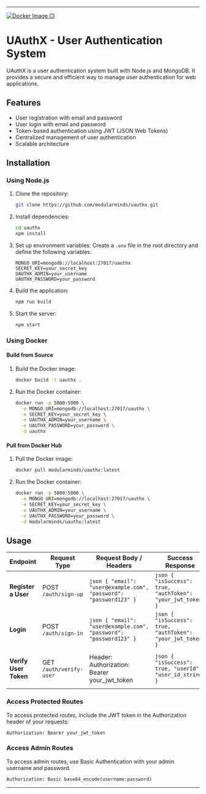 
---

[![Docker Image CI](https://github.com/ModularMinds/uauthx/actions/workflows/docker-image.yml/badge.svg)](https://github.com/ModularMinds/uauthx/actions/workflows/docker-image.yml)

# UAuthX - User Authentication System

UAuthX is a user authentication system built with Node.js and MongoDB. It provides a secure and efficient way to manage user authentication for web applications.

## Features

- User registration with email and password
- User login with email and password
- Token-based authentication using JWT (JSON Web Tokens)
- Centralized management of user authentication
- Scalable architecture

## Installation

### Using Node.js

1. Clone the repository:
   ```bash
   git clone https://github.com/modularminds/uauthx.git
   ```

2. Install dependencies:
   ```bash
   cd uauthx
   npm install
   ```

3. Set up environment variables:
   Create a `.env` file in the root directory and define the following variables:
   ```plaintext
   MONGO_URI=mongodb://localhost:27017/uauthx
   SECRET_KEY=your_secret_key
   UAUTHX_ADMIN=your_username
   UAUTHX_PASSWORD=your_password
   ```

4. Build the application:
   ```bash
   npm run build
   ```

5. Start the server:
   ```bash
   npm start
   ```

### Using Docker

#### Build from Source

1. Build the Docker image:
   ```bash
   docker build -t uauthx .
   ```

2. Run the Docker container:
   ```bash
   docker run -p 5000:5000 \
     -e MONGO_URI=mongodb://localhost:27017/uauthx \
     -e SECRET_KEY=your_secret_key \
     -e UAUTHX_ADMIN=your_username \
     -e UAUTHX_PASSWORD=your_password \
     -d uauthx
   ```

#### Pull from Docker Hub

1. Pull the Docker image:
   ```bash
   docker pull modularminds/uauthx:latest
   ```

2. Run the Docker container:
   ```bash
   docker run -p 5000:5000 \
     -e MONGO_URI=mongodb://localhost:27017/uauthx \
     -e SECRET_KEY=your_secret_key \
     -e UAUTHX_ADMIN=your_username \
     -e UAUTHX_PASSWORD=your_password \
     -d modularminds/uauthx:latest
   ```

## Usage

| **Endpoint**           | **Request Type**        | **Request Body / Headers**                                                                         | **Success Response**                                                                                               | **Error Response**                                                                                                 |
|------------------------|-------------------------|-----------------------------------------------------------------------------------------------------|--------------------------------------------------------------------------------------------------------------------|--------------------------------------------------------------------------------------------------------------------|
| **Register a User**    | POST `/auth/sign-up`    | ```json { "email": "user@example.com", "password": "password123" } ```                               | ```json { "isSuccess": true, "authToken": "your_jwt_token" } ```                                                   | ```json { "isSuccess": false, "error": "Error message" } ```                                                       |
| **Login**              | POST `/auth/sign-in`    | ```json { "email": "user@example.com", "password": "password123" } ```                               | ```json { "isSuccess": true, "authToken": "your_jwt_token" } ```                                                   | ```json { "isSuccess": false, "error": "Error message" } ```                                                       |
| **Verify User Token**  | GET `/auth/verify-user` | Header: Authorization: Bearer your_jwt_token                                                        | ```json { "isSuccess": true, "userId": "user_id_string" } ```                                                      | ```json { "isSuccess": false, "error": "Error message" } ```                                                       |

### Access Protected Routes

To access protected routes, include the JWT token in the Authorization header of your requests:

```
Authorization: Bearer your_jwt_token
```

### Access Admin Routes

To access admin routes, use Basic Authentication with your admin username and password.

```plaintext
Authorization: Basic base64_encode(username:password)
```

---
